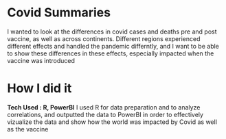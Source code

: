 # Covid Summaries
I wanted to look at the differences in covid cases and deaths pre and post vaccine, as well as across continents. Different regions experienced different effects and handled the pandemic differntly, 
and I want to be able to show these differences in these effects, especially impacted when the vaccine was introduced

# How I did it
**Tech Used : R, PowerBI**
I used R for data preparation and to analyze correlations, and outputted the data to PowerBI in order to effectively vizualize the data and show how the world was impacted by Covid as well as the vaccine 

